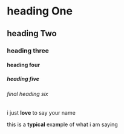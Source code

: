 # heading One
## heading Two
### heading three
#### heading four
##### heading five
###### final heading six
i just **love** to say your name

this is a __typical__ exa**m**ple of what i am saying
